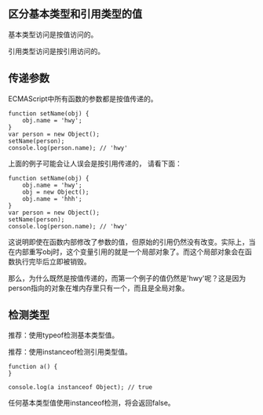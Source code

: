 ## 区分基本类型和引用类型的值

基本类型访问是按值访问的。

引用类型访问是按引用访问的。

## 传递参数

ECMAScript中所有函数的参数都是按值传递的。

```
function setName(obj) {
	obj.name = 'hwy';
}
var person = new Object();
setName(person);
console.log(person.name); // 'hwy' 
```

上面的例子可能会让人误会是按引用传递的， 请看下面：

```
function setName(obj) {
	obj.name = 'hwy';
	obj = new Object();
	obj.name = 'hhh';
}
var person = new Object();
setName(person);
console.log(person.name); // 'hwy' 
```

这说明即使在函数内部修改了参数的值，但原始的引用仍然没有改变。实际上，当在内部重写obj时，这个变量引用的就是一个局部对象了。而这个局部对象会在函数执行完毕后立即被销毁。

那么，为什么既然是按值传递的，而第一个例子的值仍然是'hwy'呢？这是因为person指向的对象在堆内存里只有一个，而且是全局对象。

## 检测类型

推荐：使用typeof检测基本类型值。

推荐：使用instanceof检测引用类型值。

```
function a() {
}

console.log(a instanceof Object); // true
```

任何基本类型值使用instanceof检测，将会返回false。
